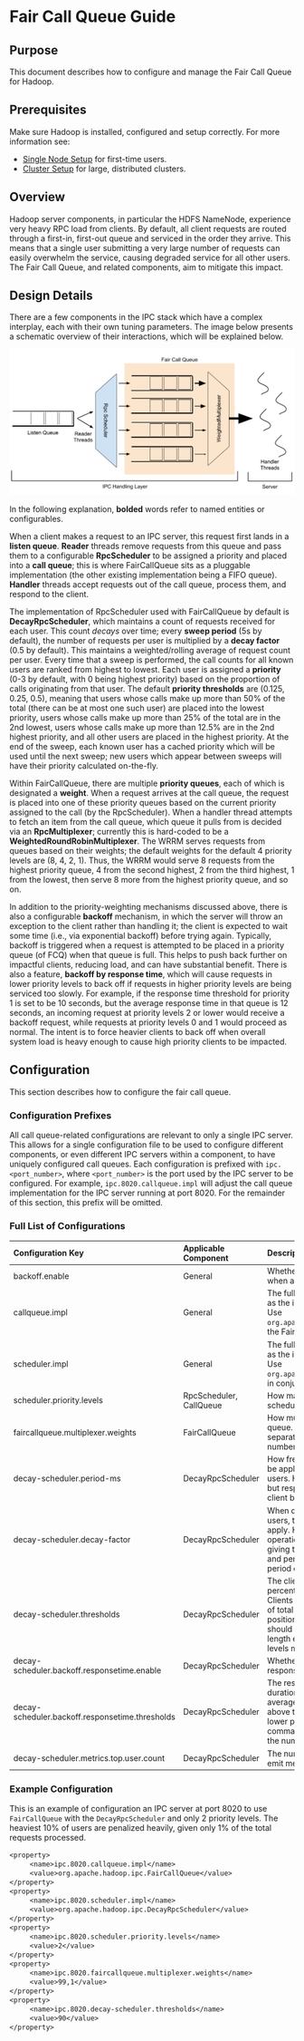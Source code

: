 <!---
  Licensed under the Apache License, Version 2.0 (the "License");
  you may not use this file except in compliance with the License.
  You may obtain a copy of the License at

   http://www.apache.org/licenses/LICENSE-2.0

  Unless required by applicable law or agreed to in writing, software
  distributed under the License is distributed on an "AS IS" BASIS,
  WITHOUT WARRANTIES OR CONDITIONS OF ANY KIND, either express or implied.
  See the License for the specific language governing permissions and
  limitations under the License. See accompanying LICENSE file.
-->

Fair Call Queue Guide
=================================

<!-- MACRO{toc|fromDepth=0|toDepth=3} -->

Purpose
-------

This document describes how to configure and manage the Fair Call Queue for Hadoop.

Prerequisites
-------------

Make sure Hadoop is installed, configured and setup correctly. For more information see:

* [Single Node Setup](./SingleCluster.html) for first-time users.
* [Cluster Setup](./ClusterSetup.html) for large, distributed clusters.

Overview
--------

Hadoop server components, in particular the HDFS NameNode, experience very heavy RPC load from clients. By default,
all client requests are routed through a first-in, first-out queue and serviced in the order they arrive. This means
that a single user submitting a very large number of requests can easily overwhelm the service, causing degraded service
for all other users. The Fair Call Queue, and related components, aim to mitigate this impact.

Design Details
--------------

There are a few components in the IPC stack which have a complex interplay, each with their own tuning parameters.
The image below presents a schematic overview of their interactions, which will be explained below.

![FairCallQueue Overview](../resources/images/faircallqueue-overview.png)

In the following explanation, **bolded** words refer to named entities or configurables.

When a client makes a request to an IPC server, this request first lands in a **listen queue**. **Reader** threads
remove requests from this queue and pass them to a configurable **RpcScheduler** to be assigned a priority and placed
into a **call queue**; this is where FairCallQueue sits as a pluggable implementation (the other existing
implementation being a FIFO queue). **Handler** threads accept requests out of the call queue, process them, and
respond to the client.

The implementation of RpcScheduler used with FairCallQueue by default is **DecayRpcScheduler**, which maintains a
count of requests received for each user. This count _decays_ over time; every **sweep period** (5s by default),
the number of requests per user is multiplied by a **decay factor** (0.5 by default). This maintains a weighted/rolling
average of request count per user. Every time that a sweep is performed, the call counts for all known users are
ranked from highest to lowest. Each user is assigned a **priority** (0-3 by default, with 0 being highest priority)
based on the proportion of calls originating from that user. The default **priority thresholds** are (0.125, 0.25, 0.5),
meaning that users whose calls make up more than 50% of the total (there can be at most one such user) are placed into
the lowest priority, users whose calls make up more than 25% of the total are in the 2nd lowest, users whose calls make
up more than 12.5% are in the 2nd highest priority, and all other users are placed in the highest priority. At the end
of the sweep, each known user has a cached priority which will be used until the next sweep; new users which appear
between sweeps will have their priority calculated on-the-fly.

Within FairCallQueue, there are multiple **priority queues**, each of which is designated a **weight**. When a request
arrives at the call queue, the request is placed into one of these priority queues based on the current priority
assigned to the call (by the RpcScheduler). When a handler thread attempts to fetch an item from the call queue, which
queue it pulls from is decided via an **RpcMultiplexer**; currently this is hard-coded to be a
**WeightedRoundRobinMultiplexer**. The WRRM serves requests from queues based on their weights; the default weights
for the default 4 priority levels are (8, 4, 2, 1). Thus, the WRRM would serve 8 requests from the highest priority
queue, 4 from the second highest, 2 from the third highest, 1 from the lowest, then serve 8 more from the highest
priority queue, and so on.

In addition to the priority-weighting mechanisms discussed above, there is also a configurable **backoff** mechanism,
in which the server will throw an exception to the client rather than handling it; the client is expected to wait some
time (i.e., via exponential backoff) before trying again. Typically, backoff is triggered when a request is attempted
to be placed in a priority queue (of FCQ) when that queue is full. This helps to push back further on impactful
clients, reducing load, and can have substantial benefit. There is also a feature, **backoff by response time**, which
will cause requests in lower priority levels to back off if requests in higher priority levels are being serviced
too slowly. For example, if the response time threshold for priority 1 is set to be 10 seconds, but the average
response time in that queue is 12 seconds, an incoming request at priority levels 2 or lower would receive a backoff
request, while requests at priority levels 0 and 1 would proceed as normal. The intent is to force heavier clients to
back off when overall system load is heavy enough to cause high priority clients to be impacted.

Configuration
-------------

This section describes how to configure the fair call queue.

### Configuration Prefixes

All call queue-related configurations are relevant to only a single IPC server. This allows for a single configuration
file to be used to configure different components, or even different IPC servers within a component, to have uniquely
configured call queues. Each configuration is prefixed with `ipc.<port_number>`, where `<port_number>` is the port
used by the IPC server to be configured. For example, `ipc.8020.callqueue.impl` will adjust the call queue
implementation for the IPC server running at port 8020. For the remainder of this section, this prefix will be
omitted.

### Full List of Configurations

| Configuration Key | Applicable Component | Description | Default |
|:---- |:---- |:---- |:--- |
| backoff.enable | General | Whether or not to enable client backoff when a queue is full. | false |
| callqueue.impl | General | The fully qualified name of a class to use as the implementation of a call queue. Use `org.apache.hadoop.ipc.FairCallQueue` for the Fair Call Queue. | `java.util.concurrent.LinkedBlockingQueue` (FIFO queue) |
| scheduler.impl | General | The fully qualified name of a class to use as the implementation of the scheduler. Use `org.apache.hadoop.ipc.DecayRpcScheduler` in conjunction with the Fair Call Queue. | `org.apache.hadoop.ipc.DefaultRpcScheduler` (no-op scheduler) <br/> If using FairCallQueue, defaults to `org.apache.hadoop.ipc.DecayRpcScheduler` |
| scheduler.priority.levels | RpcScheduler, CallQueue | How many priority levels to use within the scheduler and call queue. | 4 |
| faircallqueue.multiplexer.weights | FairCallQueue | How much weight to give to each priority queue. This should be a comma-separated list of length equal to the number of priority levels. | Weights descend by a factor of 2 (e.g., for 4 levels: `8,4,2,1`) |
| decay-scheduler.period-ms | DecayRpcScheduler | How frequently the decay factor should be applied to the operation counts of users. Higher values have less overhead, but respond less quickly to changes in client behavior. | 5000 |
| decay-scheduler.decay-factor | DecayRpcScheduler | When decaying the operation counts of users, the multiplicative decay factor to apply. Higher values will weight older operations more strongly, essentially giving the scheduler a longer memory, and penalizing heavy clients for a longer period of time. | 0.5 |
| decay-scheduler.thresholds | DecayRpcScheduler | The client load threshold, as an integer percentage, for each priority queue. Clients producing less load, as a percent of total operations, than specified at position _i_ will be given priority _i_. This should be a comma-separated list of length equal to the number of priority levels minus 1 (the last is implicitly 100). | Thresholds ascend by a factor of 2 (e.g., for 4 levels: `13,25,50`) |
| decay-scheduler.backoff.responsetime.enable | DecayRpcScheduler | Whether or not to enable the backoff by response time feature. | false |
| decay-scheduler.backoff.responsetime.thresholds | DecayRpcScheduler | The response time thresholds, as time durations, for each priority queue. If the average response time for a queue is above this threshold, backoff will occur in lower priority queues. This should be a comma-separated list of length equal to the number of priority levels. | Threshold increases by 10s per level (e.g., for 4 levels: `10s,20s,30s,40s`) |
| decay-scheduler.metrics.top.user.count | DecayRpcScheduler | The number of top (i.e., heaviest) users to emit metric information about. | 10 |

### Example Configuration

This is an example of configuration an IPC server at port 8020 to use `FairCallQueue` with the `DecayRpcScheduler`
and only 2 priority levels. The heaviest 10% of users are penalized heavily, given only 1% of the total requests
processed.

    <property>
         <name>ipc.8020.callqueue.impl</name>
         <value>org.apache.hadoop.ipc.FairCallQueue</value>
    </property>
    <property>
         <name>ipc.8020.scheduler.impl</name>
         <value>org.apache.hadoop.ipc.DecayRpcScheduler</value>
    </property>
    <property>
         <name>ipc.8020.scheduler.priority.levels</name>
         <value>2</value>
    </property>
    <property>
         <name>ipc.8020.faircallqueue.multiplexer.weights</name>
         <value>99,1</value>
    </property>
    <property>
         <name>ipc.8020.decay-scheduler.thresholds</name>
         <value>90</value>
    </property>
